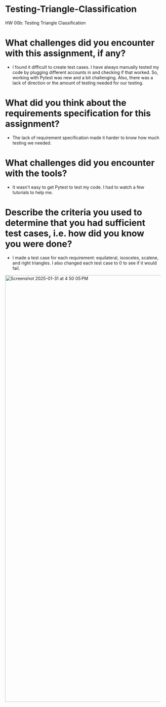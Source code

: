 # Testing-Triangle-Classification
HW 00b: Testing Triangle Classification

# What challenges did you encounter with this assignment, if any? 
  * I found it difficult to create test cases. I have always manually tested my code by plugging different accounts in and checking if that worked. So, working with Pytest was new and a bit challenging. Also, there was a lack of direction or the amount of testing needed for our testing. 

# What did you think about the requirements specification for this assignment?
  * The lack of requirement specification made it harder to know how much testing we needed. 

# What challenges did you encounter with the tools?
  * It wasn't easy to get Pytest to test my code. I had to watch a few tutorials to help me. 

# Describe the criteria you used to determine that you had sufficient test cases, i.e. how did you know you were done? 
  * I made a test case for each requirement: equilateral, isosceles, scalene, and right triangles. I also changed each test case to 0 to see if it would fail.  

<img width="1379" alt="Screenshot 2025-01-31 at 4 50 05 PM" src="https://github.com/user-attachments/assets/89748d87-09fa-489c-b559-93635a824031" />

